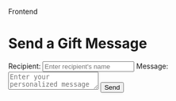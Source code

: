
Frontend
<!DOCTYPE html>
<html>
  <head>
    <title>Gift Application</title>
    <meta name="viewport" content="width=device-width, initial-scale=1">
    <link rel="stylesheet" href="styles.css">
  </head>
  <body>
    <div class="container">
      <h1>Send a Gift Message</h1>
      <form action="/send" method="POST">
        <label for="recipient">Recipient:</label>
        <input type="text" id="recipient" name="recipient" placeholder="Enter recipient's name" required>
        <label for="message">Message:</label>
        <textarea id="message" name="message" placeholder="Enter your personalized message" required></textarea>
        <button type="submit">Send</button>
      </form>
    </div>
  </body>
</html>
